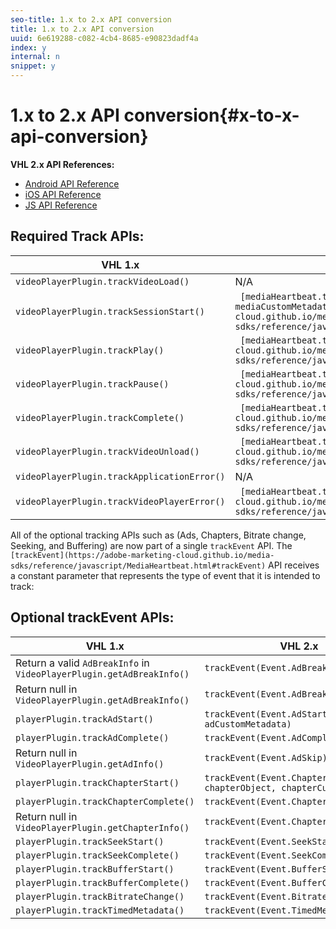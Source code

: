 ```yaml
---
seo-title: 1.x to 2.x API conversion
title: 1.x to 2.x API conversion
uuid: 6e619288-c082-4cb4-8685-e90823dadf4a
index: y
internal: n
snippet: y
---
```


# 1.x to 2.x API conversion{#x-to-x-api-conversion}

**VHL 2.x API References:**

* [Android API Reference](https://adobe-marketing-cloud.github.io/media-sdks/reference/android/index.html)
* [iOS API Reference](https://adobe-marketing-cloud.github.io/media-sdks/reference/ios/index.html)
* [JS API Reference](https://adobe-marketing-cloud.github.io/media-sdks/reference/javascript/index.html)

## Required Track APIs:

|  VHL 1.x | VHL 2.x |
|---|---|
| `videoPlayerPlugin.trackVideoLoad()` | N/A |
| `videoPlayerPlugin.trackSessionStart()` | ` [mediaHeartbeat.trackSessionStart(mediaObject, mediaCustomMetadata)](https://adobe-marketing-cloud.github.io/media-sdks/reference/javascript/MediaHeartbeat.html#trackSessionStart)` |
| `videoPlayerPlugin.trackPlay()` | ` [mediaHeartbeat.trackPlay()](https://adobe-marketing-cloud.github.io/media-sdks/reference/javascript/MediaHeartbeat.html#trackPlay)` |
| `videoPlayerPlugin.trackPause()` | ` [mediaHeartbeat.trackPause()](https://adobe-marketing-cloud.github.io/media-sdks/reference/javascript/MediaHeartbeat.html#trackPause)` |
| `videoPlayerPlugin.trackComplete()` | ` [mediaHeartbeat.trackComplete()](https://adobe-marketing-cloud.github.io/media-sdks/reference/javascript/MediaHeartbeat.html#trackComplete)` |
| `videoPlayerPlugin.trackVideoUnload()` | ` [mediaHeartbeat.trackSessionEnd()](https://adobe-marketing-cloud.github.io/media-sdks/reference/javascript/MediaHeartbeat.html#trackSessionEnd)` |
| `videoPlayerPlugin.trackApplicationError()` | N/A |
| `videoPlayerPlugin.trackVideoPlayerError()` | ` [mediaHeartbeat.trackError()](https://adobe-marketing-cloud.github.io/media-sdks/reference/javascript/MediaHeartbeat.html#trackError)` |

All of the optional tracking APIs such as (Ads, Chapters, Bitrate change, Seeking, and Buffering) are now part of a single `trackEvent` API. The ` [trackEvent](https://adobe-marketing-cloud.github.io/media-sdks/reference/javascript/MediaHeartbeat.html#trackEvent)` API receives a constant parameter that represents the type of event that it is intended to track:

## Optional trackEvent APIs:

|  VHL 1.x | VHL 2.x |
|---|---|
| Return a valid `AdBreakInfo` in `VideoPlayerPlugin.getAdBreakInfo()` | `trackEvent(Event.AdBreakStart)` |
| Return null in `VideoPlayerPlugin.getAdBreakInfo()` | `trackEvent(Event.AdBreakComplete)` |
| `playerPlugin.trackAdStart()` | `trackEvent(Event.AdStart, adObject, adCustomMetadata)` |
| `playerPlugin.trackAdComplete()` | `trackEvent(Event.AdComplete)` |
| Return null in `VideoPlayerPlugin.getAdInfo()` | `trackEvent(Event.AdSkip)` |
| `playerPlugin.trackChapterStart()` | `trackEvent(Event.ChapterStart, chapterObject, chapterCustomMetadata)` |
| `playerPlugin.trackChapterComplete()` | `trackEvent(Event.ChapterComplete)` |
| Return null in `VideoPlayerPlugin.getChapterInfo()` | `trackEvent(Event.ChapterSkip)` |
| `playerPlugin.trackSeekStart()` | `trackEvent(Event.SeekStart)` |
| `playerPlugin.trackSeekComplete()` | `trackEvent(Event.SeekComplete)` |
| `playerPlugin.trackBufferStart()` | `trackEvent(Event.BufferStart)` |
| `playerPlugin.trackBufferComplete()` | `trackEvent(Event.BufferComplete)` |
| `playerPlugin.trackBitrateChange()` | `trackEvent(Event.BitrateChange)` |
| `playerPlugin.trackTimedMetadata()` | `trackEvent(Event.TimedMetadataUpdate)` |


